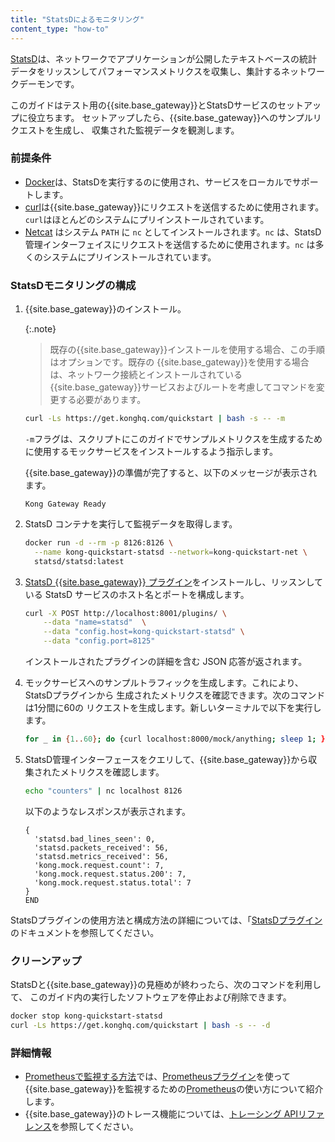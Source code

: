 ```yaml
---
title: "StatsDによるモニタリング"
content_type: "how-to"
---
```

[StatsD](https://github.com/statsd/statsd)は、ネットワークでアプリケーションが公開したテキストベースの統計データをリッスンしてパフォーマンスメトリクスを収集し、集計するネットワークデーモンです。

このガイドはテスト用の{{site.base_gateway}}とStatsDサービスのセットアップに役立ちます。
セットアップしたら、{{site.base_gateway}}へのサンプルリクエストを生成し、
収集された監視データを観測します。

### 前提条件

* [Docker](https://docs.docker.com/get-docker/)は、StatsDを実行するのに使用され、サービスをローカルでサポートします。
* [curl](https://curl.se/)は{{site.base_gateway}}にリクエストを送信するために使用されます。`curl`はほとんどのシステムにプリインストールされています。
* [Netcat](http://netcat.sourceforge.net/) はシステム `PATH` に `nc` としてインストールされます。`nc` は、StatsD 管理インターフェイスにリクエストを送信するために使用されます。`nc` は多くのシステムにプリインストールされています。

### StatsDモニタリングの構成

1. {{site.base_gateway}}のインストール。

   {:.note}
   > 
   > 既存の{{site.base_gateway}}インストールを使用する場合、この手順はオプションです。既存の
        {{site.base_gateway}}を使用する場合は、ネットワーク接続とインストールされている{{site.base_gateway}}サービスおよびルートを考慮してコマンドを変更する必要があります。

   ```sh
   curl -Ls https://get.konghq.com/quickstart | bash -s -- -m
   ```

   `-m`フラグは、スクリプトにこのガイドでサンプルメトリクスを生成するために使用するモックサービスをインストールするよう指示します。

   {{site.base_gateway}}の準備が完了すると、以下のメッセージが表示されます。

   ```text
   Kong Gateway Ready 
   ```

2. StatsD コンテナを実行して監視データを取得します。

   ```sh
   docker run -d --rm -p 8126:8126 \
     --name kong-quickstart-statsd --network=kong-quickstart-net \
     statsd/statsd:latest
   ```

3. [StatsD {{site.base_gateway}} プラグイン](/hub/kong-inc/statsd/)をインストールし、リッスンしている StatsD サービスのホスト名とポートを構成します。

   ```sh
   curl -X POST http://localhost:8001/plugins/ \
       --data "name=statsd"  \
       --data "config.host=kong-quickstart-statsd" \
       --data "config.port=8125"
   ```

   インストールされたプラグインの詳細を含む JSON 応答が返されます。
4. モックサービスへのサンプルトラフィックを生成します。これにより、StatsDプラグインから
   生成されたメトリクスを確認できます。次のコマンドは1分間に60の
   リクエストを生成します。新しいターミナルで以下を実行します。

   ```sh
   for _ in {1..60}; do {curl localhost:8000/mock/anything; sleep 1; } done
   ```

5. StatsD管理インターフェースをクエリして、{{site.base_gateway}}から収集されたメトリクスを確認します。

   ```sh
   echo "counters" | nc localhost 8126
   ```

   以下のようなレスポンスが表示されます。

   ```text
   {
     'statsd.bad_lines_seen': 0,
     'statsd.packets_received': 56,
     'statsd.metrics_received': 56,
     'kong.mock.request.count': 7,
     'kong.mock.request.status.200': 7,
     'kong.mock.request.status.total': 7
   }
   END
   ```

StatsDプラグインの使用方法と構成方法の詳細については、「[StatsDプラグイン](/hub/kong-inc/statsd/)のドキュメントを参照してください。

### クリーンアップ

StatsDと{{site.base_gateway}}の見極めが終わったら、次のコマンドを利用して、
このガイド内の実行したソフトウェアを停止および削除できます。

```sh
docker stop kong-quickstart-statsd
curl -Ls https://get.konghq.com/quickstart | bash -s -- -d
```

### 詳細情報

* [Prometheusで監視する方法](/gateway/{{page.release}}/production/monitoring/prometheus/)では、[Prometheusプラグイン](/hub/kong-inc/prometheus/)を使って{{site.base_gateway}}を監視するための[Prometheus](https://prometheus.io/docs/introduction/overview/)の使い方について紹介します。
* {{site.base_gateway}}のトレース機能については、[トレーシング APIリファレンス](/gateway/{{page.release}}/production/tracing/api/)を参照してください。

